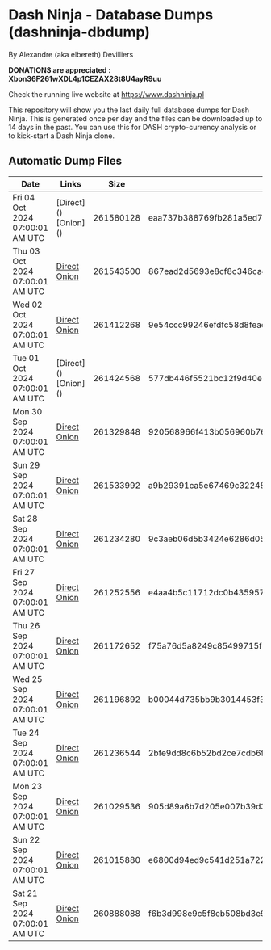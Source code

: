 # Dash Ninja - Database Dumps (dashninja-dbdump)
By Alexandre (aka elbereth) Devilliers

**DONATIONS are appreciated : Xbon36F261wXDL4p1CEZAX28t8U4ayR9uu**

Check the running live website at https://www.dashninja.pl

This repository will show you the last daily full database dumps for Dash Ninja. This is generated once per day and the files can be downloaded up to 14 days in the past.
You can use this for DASH crypto-currency analysis or to kick-start a Dash Ninja clone.


## Automatic Dump Files
| Date | Links | Size | SHA256 |
|--|--|--|--|
| Fri 04 Oct 2024 07:00:01 AM UTC | [Direct](</body></html>) [Onion](</body></html>) | 261580128 | eaa737b388769fb281a5ed79b24a1f3272a7c8aedf93f73b2662c9bf31430355 | 
| Thu 03 Oct 2024 07:00:01 AM UTC | [Direct](https://oshi.at/SJxo) [Onion](http://5ety7tpkim5me6eszuwcje7bmy25pbtrjtue7zkqqgziljwqy3rrikqd.onion/SJxo) | 261543500 | 867ead2d5693e8cf8c346ca4dd6d4c7bcd7b8e93f3c7f24cfe34144a43f4b6de | 
| Wed 02 Oct 2024 07:00:01 AM UTC | [Direct](https://oshi.at/AvgM) [Onion](http://5ety7tpkim5me6eszuwcje7bmy25pbtrjtue7zkqqgziljwqy3rrikqd.onion/AvgM) | 261412268 | 9e54ccc99246efdfc58d8feac7d52a1a5ccf400c1f284c938ab7568ea65a4f42 | 
| Tue 01 Oct 2024 07:00:01 AM UTC | [Direct](</body></html>) [Onion](</body></html>) | 261424568 | 577db446f5521bc12f9d40e00dd073c19d95eb92940de9f0d19613f36233089c | 
| Mon 30 Sep 2024 07:00:01 AM UTC | [Direct](https://oshi.at/BwSr) [Onion](http://5ety7tpkim5me6eszuwcje7bmy25pbtrjtue7zkqqgziljwqy3rrikqd.onion/BwSr) | 261329848 | 920568966f413b056960b7649d2745260ff1d788092e519d1c8f07897765fd7d | 
| Sun 29 Sep 2024 07:00:01 AM UTC | [Direct](https://oshi.at/eHGJ) [Onion](http://5ety7tpkim5me6eszuwcje7bmy25pbtrjtue7zkqqgziljwqy3rrikqd.onion/eHGJ) | 261533992 | a9b29391ca5e67469c32248c4ee75a5a2b81157512a07c60142de1f6f66fc21c | 
| Sat 28 Sep 2024 07:00:01 AM UTC | [Direct](https://oshi.at/byju) [Onion](http://5ety7tpkim5me6eszuwcje7bmy25pbtrjtue7zkqqgziljwqy3rrikqd.onion/byju) | 261234280 | 9c3aeb06d5b3424e6286d058e2acbce6ddd967c883f76c886133a78292b2743d | 
| Fri 27 Sep 2024 07:00:01 AM UTC | [Direct](https://oshi.at/StpS) [Onion](http://5ety7tpkim5me6eszuwcje7bmy25pbtrjtue7zkqqgziljwqy3rrikqd.onion/StpS) | 261252556 | e4aa4b5c11712dc0b43595738ce0d0b78e6693c40bae917a443c62d154c8c5b1 | 
| Thu 26 Sep 2024 07:00:01 AM UTC | [Direct](https://oshi.at/RMmE) [Onion](http://5ety7tpkim5me6eszuwcje7bmy25pbtrjtue7zkqqgziljwqy3rrikqd.onion/RMmE) | 261172652 | f75a76d5a8249c85499715f81fd8332de3c4b8bdb2cce72dc81c7691e61865eb | 
| Wed 25 Sep 2024 07:00:01 AM UTC | [Direct](https://oshi.at/yHMD) [Onion](http://5ety7tpkim5me6eszuwcje7bmy25pbtrjtue7zkqqgziljwqy3rrikqd.onion/yHMD) | 261196892 | b00044d735bb9b3014453f3e3aebeea6c3898c86cd17eecc8c3a7db32bc268dc | 
| Tue 24 Sep 2024 07:00:01 AM UTC | [Direct](https://oshi.at/iiYT) [Onion](http://5ety7tpkim5me6eszuwcje7bmy25pbtrjtue7zkqqgziljwqy3rrikqd.onion/iiYT) | 261236544 | 2bfe9dd8c6b52bd2ce7cdb6feea747f1e6c79f40efdc834dd52f07e9a53e060b | 
| Mon 23 Sep 2024 07:00:01 AM UTC | [Direct](https://oshi.at/UVMK) [Onion](http://5ety7tpkim5me6eszuwcje7bmy25pbtrjtue7zkqqgziljwqy3rrikqd.onion/UVMK) | 261029536 | 905d89a6b7d205e007b39d364f75e0130567d30f1195d7636db1a37b3055a8bf | 
| Sun 22 Sep 2024 07:00:01 AM UTC | [Direct](https://oshi.at/MMbx) [Onion](http://5ety7tpkim5me6eszuwcje7bmy25pbtrjtue7zkqqgziljwqy3rrikqd.onion/MMbx) | 261015880 | e6800d94ed9c541d251a722baae2c1c0344e236c562bda6af980ca68dddd2e0b | 
| Sat 21 Sep 2024 07:00:01 AM UTC | [Direct](https://oshi.at/iePi) [Onion](http://5ety7tpkim5me6eszuwcje7bmy25pbtrjtue7zkqqgziljwqy3rrikqd.onion/iePi) | 260888088 | f6b3d998e9c5f8eb508bd3e91f22ed408911a32f5b00e981732fc7e93297ff5b | 
